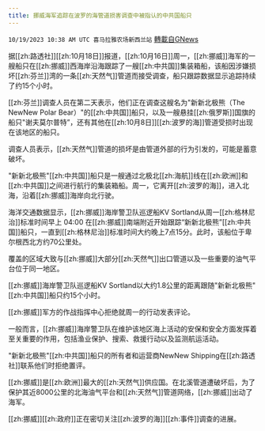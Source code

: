 ```yaml
---
title: 挪威海军追踪在波罗的海管道损害调查中被指认的中共国船只
---
```

`10/19/2023 10:38 AM UTC 喜马拉雅农场新西兰站` [轉載自GNews](https://gnews.org/articles/1854422)

据[[zh:路透社]][[zh:10月18日]]报道，[[zh:10月16日]]周一，[[zh:挪威]]海军的一艘船只在[[zh:挪威]]西海岸沿海跟踪了一艘[[zh:中共国]]集装箱船，该船因涉嫌损坏[[zh:芬兰]]湾的一条[[zh:天然气]]管道而接受调查，船只跟踪数据显示追踪持续了约15个小时。

 [[zh:芬兰]]调查人员在第二天表示，他们正在调查这艘名为"新新北极熊（The NewNew Polar Bear）"的[[zh:中共国]]船只，以及一艘悬挂[[zh:俄罗斯]]国旗的船只"谢夫莫尔普特”，还有其他在[[zh:10月8日]][[zh:波罗的海]]管道受损时出现在该地区的船只。

 调查人员表示，[[zh:天然气]]管道的损坏是由管道外部的行为引发的，可能是蓄意破坏。

 "新新北极熊"[[zh:中共国]]船只是一艘通过北极北[[zh:海航]]线在[[zh:欧洲]]和[[zh:中共国]]之间进行航行的集装箱船。周一，它离开[[zh:波罗的海]]，进入北海，沿着[[zh:挪威]]海岸向北行驶。

 海洋交通数据显示，[[zh:挪威]]海岸警卫队巡逻船KV Sortland从周一[[zh:格林尼治]]标准时间早上 04:00 在[[zh:挪威]]南端附近开始跟踪“新新北极熊”[[zh:中共国]]船只，一直到[[zh:格林尼治]]标准时间大约晚上7点15分。此时，该船位于卑尔根西北方约70公里处。

 覆盖的区域大致与[[zh:挪威]]大部分[[zh:天然气]]出口管道以及一些重要的油气平台位于同一地区。

 [[zh:挪威]]海岸警卫队巡逻船KV Sortland以大约1.8公里的距离跟随"新新北极熊"[[zh:中共国]]船只约15个小时。

 [[zh:挪威]]军方的作战指挥中心拒绝就周一的行动发表评论。

 一般而言，[[zh:挪威]]海岸警卫队在维护该地区海上活动的安保和安全方面发挥着至关重要的作用，包括渔业保护、搜索、救援行动以及监测航运活动。

  "新新北极熊"[[zh:中共国]]船只的所有者和运营商NewNew Shipping在[[zh:路透社]]联系他们时拒绝置评。

 [[zh:挪威]]是[[zh:欧洲]]最大的[[zh:天然气]]供应国。在北溪管道遭破坏后，为了保护其近8000公里的北海油气平台和[[zh:天然气]]管道网络，[[zh:挪威]]出动了海军。

[[zh:挪威]][[zh:政府]]正在密切关注[[zh:波罗的海]][[zh:事件]]调查的进展。
